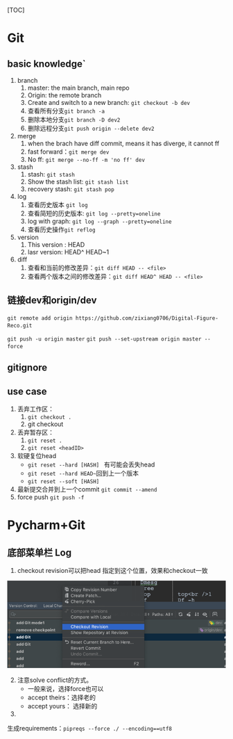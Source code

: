 [TOC]

# Git

## basic knowledge`

1. branch
   1. master: the main branch, main repo
   2. Origin: the remote branch
   3. Create and switch to a new branch: 	`git checkout -b dev`
   4. 查看所有分支`git branch -a`
   5. 删除本地分支`git branch -D dev2`
   6. 删除远程分支`git push origin --delete dev2`
2. merge
   1. when the brach have diff commit, means it has diverge, it cannot ff
   2. fast forward：`git merge dev`
   3. No ff: `git merge --no-ff -m 'no ff' dev`
3. stash
   1. stash: `git stash `
   2. Show the stash list: `git stash list`
   3. recovery stash: `git stash pop`
4. log
   1. 查看历史版本 `git log`
   2. 查看简短的历史版本: `git log --pretty=oneline`
   3. log with graph: `git log --graph --pretty=oneline`
   4. 查看历史操作`git reflog`
5. version
   1. This version : HEAD
   2. lasr version: HEAD^ HEAD~1
6. diff
   1. 查看和当前的修改差异：`git diff HEAD -- <file>`
   2. 查看两个版本之间的修改差异：`git diff HEAD^ HEAD -- <file>`

## 链接dev和origin/dev

`git remote add origin https://github.com/zixiang0706/Digital-Figure-Reco.git`

`git push -u origin master`
`git push --set-upstream origin master --force`

## gitignore

## use case

1. 丢弃工作区：
   1. `git checkout .`
   2. git checkout <headID>
2. 丢弃暂存区：
   1. `git reset .`
   2. `git reset <headID>`
3. 软硬复位head
   - `git reset --hard [HASH] ` 有可能会丢失head
   - `git reset --hard HEAD~`回到上一个版本
   - `git reset --soft [HASH] `
4. 最新提交合并到上一个commit `git commit --amend`
5. force push  `git push -f`

# Pycharm+Git

## 底部菜单栏 Log

1. checkout revision可以把head 指定到这个位置，效果和checkout一致

![img](assets/img.png)

2. 注意solve conflict的方式。
   - 一般来说，选择force也可以
   - accept theirs：选择老的
   - accept yours： 选择新的
3. 
生成requirements：`pipreqs --force ./ --encoding==utf8`

